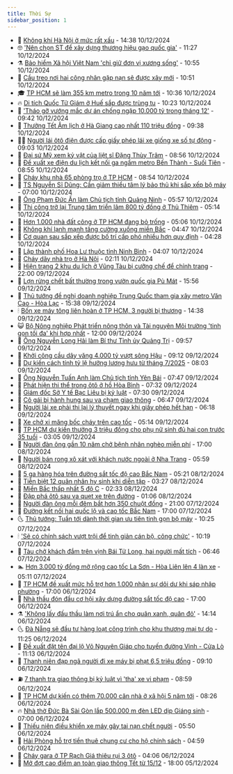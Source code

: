 ```yaml
---
title: Thời Sự
sidebar_position: 1
---
```


<!-- vnexpress-thoi-su:START -->
- 🦒 [Không khí Hà Nội ở mức rất xấu](https://vnexpress.net/khong-khi-ha-noi-o-muc-rat-xau-4826235.html) - 14:38 10/12/2024
- 🤓 [&#39;Nên chọn ST để xây dựng thương hiệu gạo quốc gia&#39;](https://vnexpress.net/nen-chon-st-de-xay-dung-thuong-hieu-gao-quoc-gia-4826227.html) - 11:27 10/12/2024
- ⚗️ [Bảo hiểm Xã hội Việt Nam &#39;chỉ giữ đơn vị xương sống&#39;](https://vnexpress.net/bao-hiem-xa-hoi-viet-nam-chi-giu-don-vi-xuong-song-4826196.html) - 10:55 10/12/2024
- 🌊 [Cầu treo nơi hai công nhân gặp nạn sẽ được xây mới](https://vnexpress.net/cau-treo-noi-hai-cong-nhan-gap-nan-se-duoc-xay-moi-4826152.html) - 10:51 10/12/2024
- 🎓 [TP HCM sẽ làm 355 km metro trong 10 năm tới](https://vnexpress.net/tp-hcm-se-lam-355-km-metro-trong-10-nam-toi-4826213.html) - 10:36 10/12/2024
- 🔥 [Di tích Quốc Tử Giám ở Huế sắp được trùng tu](https://vnexpress.net/di-tich-quoc-tu-giam-o-hue-sap-duoc-trung-tu-4826169.html) - 10:23 10/12/2024
- 🦏 [&#39;Tháo gỡ vướng mắc dự án chống ngập 10.000 tỷ trong tháng 12&#39;](https://vnexpress.net/thao-go-vuong-mac-du-an-chong-ngap-10-000-ty-trong-thang-12-4826157.html) - 09:42 10/12/2024
- 👺 [Thưởng Tết Âm lịch ở Hà Giang cao nhất 110 triệu đồng](https://vnexpress.net/thuong-tet-am-lich-o-ha-giang-cao-nhat-110-trieu-dong-4826137.html) - 09:38 10/12/2024
- 🧑‍🏫 [Người lái ôtô điện được cấp giấy phép lái xe giống xe số tự động](https://vnexpress.net/nguoi-lai-oto-dien-duoc-cap-giay-phep-lai-xe-giong-xe-so-tu-dong-4826002.html) - 09:03 10/12/2024
- 🚦 [Đại sứ Mỹ xem kỷ vật của liệt sĩ Đặng Thùy Trâm](https://vnexpress.net/dai-su-my-xem-ky-vat-cua-liet-si-dang-thuy-tram-4826097.html) - 08:56 10/12/2024
- 🎉 [Đề xuất xe điện du lịch kết nối ga ngầm metro Bến Thành - Suối Tiên](https://vnexpress.net/de-xuat-xe-dien-du-lich-ket-noi-ga-ngam-metro-ben-thanh-suoi-tien-4826145.html) - 08:55 10/12/2024
- 🦒 [Cháy khu nhà 65 phòng trọ ở TP HCM](https://vnexpress.net/chay-khu-nha-65-phong-tro-o-tp-hcm-4826149.html) - 08:54 10/12/2024
- 🤗 [TS Nguyễn Sĩ Dũng: Cần giảm thiểu tâm lý bảo thủ khi sắp xếp bộ máy](https://vnexpress.net/ts-nguyen-si-dung-can-giam-thieu-tam-ly-bao-thu-khi-sap-xep-bo-may-4824783.html) - 07:00 10/12/2024
- 💼 [Ông Phạm Đức Ấn làm Chủ tịch tỉnh Quảng Ninh](https://vnexpress.net/ong-pham-duc-an-lam-chu-tich-tinh-quang-ninh-4826011.html) - 05:57 10/12/2024
- 🤩 [Thi công trở lại Trung tâm triển lãm 800 tỷ đồng ở Thủ Thiêm](https://vnexpress.net/thi-cong-tro-lai-trung-tam-trien-lam-800-ty-dong-o-thu-thiem-4826027.html) - 05:14 10/12/2024
- 🤡 [Hơn 1.000 nhà đất công ở TP HCM đang bỏ trống](https://vnexpress.net/hon-1-000-nha-dat-cong-o-tp-hcm-dang-bo-trong-4826025.html) - 05:06 10/12/2024
- 💯 [Không khí lạnh mạnh tăng cường xuống miền Bắc](https://vnexpress.net/khong-khi-lanh-manh-tang-cuong-xuong-mien-bac-4825972.html) - 04:47 10/12/2024
- 👺 [Cơ quan sau sắp xếp được bố trí cấp phó nhiều hơn quy định](https://vnexpress.net/co-quan-sau-sap-xep-duoc-bo-tri-cap-pho-nhieu-hon-quy-dinh-4825951.html) - 04:28 10/12/2024
- 🌮 [Lập thành phố Hoa Lư thuộc tỉnh Ninh Bình](https://vnexpress.net/lap-thanh-pho-hoa-lu-thuoc-tinh-ninh-binh-4825965.html) - 04:07 10/12/2024
- 🥸 [Cháy dãy nhà trọ ở Hà Nội](https://vnexpress.net/chay-day-nha-tro-o-ha-noi-4825903.html) - 02:11 10/12/2024
- 🐻 [Hiện trạng 2 khu du lịch ở Vũng Tàu bị cưỡng chế để chỉnh trang](https://vnexpress.net/bien-bai-sau-vung-tau-4825617.html) - 22:00 09/12/2024
- 👀 [Lợn rừng chết bất thường trong vườn quốc gia Pù Mát](https://vnexpress.net/lon-rung-chet-bat-thuong-trong-vuon-quoc-gia-pu-mat-4825816.html) - 15:56 09/12/2024
- 🤔 [Thủ tướng đề nghị doanh nghiệp Trung Quốc tham gia xây metro Văn Cao - Hòa Lạc](https://vnexpress.net/thu-tuong-de-nghi-doanh-nghiep-trung-quoc-tham-gia-xay-metro-van-cao-hoa-lac-4825804.html) - 15:38 09/12/2024
- 🕯 [Bốn xe máy tông liên hoàn ở TP HCM, 3 người bị thương](https://vnexpress.net/bon-xe-may-tong-lien-hoan-o-tp-hcm-3-nguoi-bi-thuong-4825807.html) - 14:38 09/12/2024
- 😺 [Bộ Nông nghiệp Phát triển nông thôn và Tài nguyên Môi trường &#39;tinh gọn tối đa&#39; khi hợp nhất](https://vnexpress.net/bo-nong-nghiep-phat-trien-nong-thon-va-tai-nguyen-moi-truong-tinh-gon-toi-da-khi-hop-nhat-4825686.html) - 12:00 09/12/2024
- 🦆 [Ông Nguyễn Long Hải làm Bí thư Tỉnh ủy Quảng Trị](https://vnexpress.net/ong-nguyen-long-hai-lam-bi-thu-tinh-uy-quang-tri-4825727.html) - 09:57 09/12/2024
- 🧰 [Khởi công cầu dây văng 4.000 tỷ vượt sông Hậu](https://vnexpress.net/khoi-cong-cau-day-vang-4-000-ty-vuot-song-hau-4825716.html) - 09:12 09/12/2024
- 🦍 [Dự kiến cách tính tỷ lệ hưởng lương hưu từ tháng 7/2025](https://vnexpress.net/du-kien-cach-tinh-ty-le-huong-luong-huu-tu-thang-7-2025-4822966.html) - 08:03 09/12/2024
- 🧰 [Ông Nguyễn Tuấn Anh làm Chủ tịch tỉnh Yên Bái](https://vnexpress.net/ong-nguyen-tuan-anh-lam-chu-tich-tinh-yen-bai-4825646.html) - 07:47 09/12/2024
- 💃 [Phát hiện thi thể trong ôtô ở hồ Hòa Bình](https://vnexpress.net/phat-hien-thi-the-trong-oto-o-ho-hoa-binh-4825628.html) - 07:32 09/12/2024
- 🧰 [Giám đốc Sở Y tế Bạc Liêu bị kỷ luật](https://vnexpress.net/giam-doc-so-y-te-bac-lieu-bi-ky-luat-4825624.html) - 07:30 09/12/2024
- 🚀 [Cô gái bị hành hung sau va chạm giao thông](https://vnexpress.net/co-gai-bi-hanh-hung-sau-va-cham-giao-thong-4825615.html) - 06:47 09/12/2024
- 🎊 [Người lái xe phải thi lại lý thuyết ngay khi giấy phép hết hạn](https://vnexpress.net/nguoi-lai-xe-phai-thi-lai-ly-thuyet-ngay-khi-giay-phep-het-han-4825503.html) - 06:18 09/12/2024
- 🤭 [Xe chở xi măng bốc cháy trên cao tốc](https://vnexpress.net/xe-cho-xi-mang-boc-chay-tren-cao-toc-4825519.html) - 05:14 09/12/2024
- 🤗 [TP HCM dự kiến thưởng 3 triệu đồng cho phụ nữ sinh đủ hai con trước 35 tuổi](https://vnexpress.net/tp-hcm-du-kien-thuong-3-trieu-dong-cho-phu-nu-sinh-du-hai-con-truoc-35-tuoi-4825489.html) - 03:05 09/12/2024
- 🌈 [Người đàn ông gần 10 năm chở bệnh nhân nghèo miễn phí](https://vnexpress.net/nguoi-dan-ong-gan-10-nam-cho-benh-nhan-ngheo-mien-phi-4824369.html) - 17:00 08/12/2024
- 🦣 [Người bán rong xô xát với khách nước ngoài ở Nha Trang](https://vnexpress.net/nguoi-ban-rong-xo-xat-voi-khach-nuoc-ngoai-o-nha-trang-4825286.html) - 05:59 08/12/2024
- 🎡 [5 ga hàng hóa trên đường sắt tốc độ cao Bắc Nam](https://vnexpress.net/5-ga-hang-hoa-tren-duong-sat-toc-do-cao-bac-nam-4825277.html) - 05:21 08/12/2024
- 🦏 [Tiễn biệt 12 quân nhân hy sinh khi diễn tập](https://vnexpress.net/tien-biet-12-quan-nhan-hy-sinh-khi-dien-tap-4825243.html) - 03:27 08/12/2024
- 🎊 [Miền Bắc thấp nhất 5 độ C](https://vnexpress.net/mien-bac-thap-nhat-5-do-c-4825227.html) - 02:33 08/12/2024
- 🫶 [Đập phá ôtô sau va quẹt xe trên đường](https://vnexpress.net/dap-pha-oto-sau-va-quet-xe-tren-duong-4825212.html) - 01:06 08/12/2024
- 🤔 [Người đàn ông mỗi đêm bắt hơn 350 chuột đồng](https://vnexpress.net/nguoi-dan-ong-moi-dem-bat-hon-350-chuot-dong-4824820.html) - 21:00 07/12/2024
- 🤠 [Đường kết nối hai quốc lộ và cao tốc Bắc Nam](https://vnexpress.net/duong-ket-noi-hai-quoc-lo-va-cao-toc-bac-nam-4825045.html) - 17:00 07/12/2024
- 🌜 [Thủ tướng: Tuần tới dành thời gian ưu tiên tinh gọn bộ máy](https://vnexpress.net/thu-tuong-tuan-toi-danh-thoi-gian-uu-tien-tinh-gon-bo-may-4825093.html) - 10:25 07/12/2024
- 🕯 [&#39;Sẽ có chính sách vượt trội để tinh giản cán bộ, công chức&#39;](https://vnexpress.net/se-co-chinh-sach-vuot-troi-de-tinh-gian-can-bo-cong-chuc-4825113.html) - 10:19 07/12/2024
- 🤔 [Tàu chở khách đắm trên vịnh Bái Tử Long, hai người mất tích](https://vnexpress.net/tau-cho-khach-dam-tren-vinh-bai-tu-long-hai-nguoi-mat-tich-4825053.html) - 06:46 07/12/2024
- 🏊 [Hơn 3.000 tỷ đồng mở rộng cao tốc La Sơn - Hòa Liên lên 4 làn xe](https://vnexpress.net/hon-3-000-ty-dong-mo-rong-cao-toc-la-son-hoa-lien-len-4-lan-xe-4825016.html) - 05:11 07/12/2024
- 🌮 [TP HCM đề xuất mức hỗ trợ hơn 1.000 nhân sự dôi dư khi sáp nhập phường](https://vnexpress.net/tp-hcm-de-xuat-muc-ho-tro-hon-1-000-nhan-su-doi-du-khi-sap-nhap-phuong-4824878.html) - 17:00 06/12/2024
- 🫣 [Nhà thầu đón đầu cơ hội xây dựng đường sắt tốc độ cao](https://vnexpress.net/nha-thau-don-dau-co-hoi-xay-dung-duong-sat-toc-do-cao-4824573.html) - 17:00 06/12/2024
- ⚗️ [&#39;Không lấy đấu thầu làm nơi trú ẩn cho quân xanh, quân đỏ&#39;](https://vnexpress.net/khong-lay-dau-thau-lam-noi-tru-an-cho-quan-xanh-quan-do-4824853.html) - 14:14 06/12/2024
- 🌜 [Đà Nẵng sẽ đầu tư hàng loạt công trình cho khu thương mại tự do](https://vnexpress.net/da-nang-se-dau-tu-hang-loat-cong-trinh-cho-khu-thuong-mai-tu-do-4824764.html) - 11:25 06/12/2024
- 🌁 [Đề xuất đặt tên đại lộ Võ Nguyên Giáp cho tuyến đường Vinh - Cửa Lò](https://vnexpress.net/de-xuat-dat-ten-dai-lo-vo-nguyen-giap-cho-tuyen-duong-vinh-cua-lo-4824809.html) - 11:13 06/12/2024
- 🐲 [Thanh niên đạp ngã người đi xe máy bị phạt 6,5 triệu đồng](https://vnexpress.net/thanh-nien-dap-nga-nguoi-di-xe-may-bi-phat-6-5-trieu-dong-4824760.html) - 09:10 06/12/2024
- ⛽️ [7 thanh tra giao thông bị kỷ luật vì &#39;tha&#39; xe vi phạm](https://vnexpress.net/7-thanh-tra-giao-thong-bi-ky-luat-vi-tha-xe-vi-pham-4824739.html) - 08:59 06/12/2024
- 🗽 [TP HCM dự kiến có thêm 70.000 căn nhà ở xã hội 5 năm tới](https://vnexpress.net/tp-hcm-du-kien-co-them-70-000-can-nha-o-xa-hoi-5-nam-toi-4824716.html) - 08:26 06/12/2024
- 🔥 [Nhà thờ Đức Bà Sài Gòn lắp 500.000 m đèn LED dịp Giáng sinh](https://vnexpress.net/nha-tho-duc-ba-sai-gon-lap-500-000-m-den-led-dip-giang-sinh-4824481.html) - 07:00 06/12/2024
- 💯 [Thiếu niên điều khiển xe máy gây tai nạn chết người](https://vnexpress.net/thieu-nien-dieu-khien-xe-may-gay-tai-nan-chet-nguoi-4824625.html) - 05:50 06/12/2024
- 🦆 [Hải Phòng hỗ trợ tiền thuê chung cư cho hộ chính sách](https://vnexpress.net/hai-phong-ho-tro-tien-thue-chung-cu-cho-ho-chinh-sach-4824565.html) - 04:59 06/12/2024
- 🫣 [Cháy gara ở TP Rạch Giá thiêu rụi 3 ôtô](https://vnexpress.net/chay-gara-o-tp-rach-gia-thieu-rui-3-oto-4824590.html) - 04:06 06/12/2024
- 🤡 [Mở đợt cao điểm an toàn giao thông Tết từ 15/12](https://vnexpress.net/mo-dot-cao-diem-an-toan-giao-thong-tet-tu-15-12-4824425.html) - 18:00 05/12/2024<!-- vnexpress-thoi-su:END -->